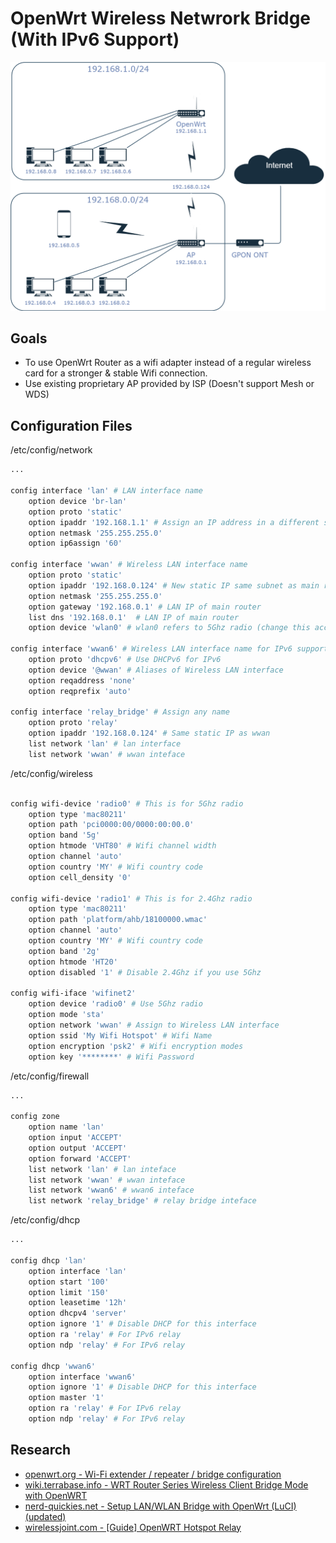 # OpenWrt Wireless Netwrork Bridge (With IPv6 Support)

![diag0](./diag0.drawio6.png)

## Goals

- To use OpenWrt Router as a wifi adapter instead of a regular wireless card for a stronger & stable Wifi connection.
- Use existing proprietary AP provided by ISP (Doesn't support Mesh or WDS)

## Configuration Files

/etc/config/network

```bash
...

config interface 'lan' # LAN interface name
	option device 'br-lan'
	option proto 'static'
	option ipaddr '192.168.1.1' # Assign an IP address in a different subnet
	option netmask '255.255.255.0'
	option ip6assign '60'

config interface 'wwan' # Wireless LAN interface name
	option proto 'static' 
	option ipaddr '192.168.0.124' # New static IP same subnet as main router
	option netmask '255.255.255.0'
	option gateway '192.168.0.1' # LAN IP of main router
	list dns '192.168.0.1'  # LAN IP of main router
	option device 'wlan0' # wlan0 refers to 5Ghz radio (change this accordingly)

config interface 'wwan6' # Wireless LAN interface name for IPv6 support
	option proto 'dhcpv6' # Use DHCPv6 for IPv6 
	option device '@wwan' # Aliases of Wireless LAN interface
	option reqaddress 'none' 
	option reqprefix 'auto'

config interface 'relay_bridge' # Assign any name
	option proto 'relay' 
	option ipaddr '192.168.0.124' # Same static IP as wwan
	list network 'lan' # lan interface
	list network 'wwan' # wwan inteface

```

/etc/config/wireless

```bash

config wifi-device 'radio0' # This is for 5Ghz radio
	option type 'mac80211'
	option path 'pci0000:00/0000:00:00.0'
	option band '5g'
	option htmode 'VHT80' # Wifi channel width
	option channel 'auto' 
	option country 'MY' # Wifi country code
	option cell_density '0'

config wifi-device 'radio1' # This is for 2.4Ghz radio
	option type 'mac80211'
	option path 'platform/ahb/18100000.wmac'
	option channel 'auto'
	option country 'MY' # Wifi country code
	option band '2g'
	option htmode 'HT20' 
	option disabled '1' # Disable 2.4Ghz if you use 5Ghz

config wifi-iface 'wifinet2'
	option device 'radio0' # Use 5Ghz radio
	option mode 'sta'
	option network 'wwan' # Assign to Wireless LAN interface
	option ssid 'My Wifi Hotspot' # Wifi Name
	option encryption 'psk2' # Wifi encryption modes 
	option key '********' # Wifi Password

```

/etc/config/firewall

```bash
...

config zone
	option name 'lan'
	option input 'ACCEPT'
	option output 'ACCEPT'
	option forward 'ACCEPT'
	list network 'lan' # lan inteface
	list network 'wwan' # wwan inteface
	list network 'wwan6' # wwan6 inteface
	list network 'relay_bridge' # relay bridge inteface
```

/etc/config/dhcp

```bash
...

config dhcp 'lan'
	option interface 'lan'
	option start '100'
	option limit '150'
	option leasetime '12h'
	option dhcpv4 'server'
	option ignore '1' # Disable DHCP for this interface
	option ra 'relay' # For IPv6 relay
	option ndp 'relay' # For IPv6 relay

config dhcp 'wwan6'
	option interface 'wwan6'
	option ignore '1' # Disable DHCP for this interface
	option master '1'
	option ra 'relay' # For IPv6 relay
	option ndp 'relay' # For IPv6 relay
```

## Research

- [openwrt.org - Wi-Fi extender / repeater / bridge configuration](https://openwrt.org/docs/guide-user/network/wifi/relay_configuration)
- [wiki.terrabase.info - WRT Router Series Wireless Client Bridge Mode with OpenWRT
](https://wiki.terrabase.info/index.php?title=WRT_Router_Series_Wireless_Client_Bridge_Mode_with_OpenWRT&mobileaction=toggle_view_desktop)
- [nerd-quickies.net - Setup LAN/WLAN Bridge with OpenWrt (LuCI) (updated)](https://www.nerd-quickies.net/2019/08/20/setup-lan-wlan-bridge-with-openwrt-luci/)
- [wirelessjoint.com - [Guide] OpenWRT Hotspot Relay](https://wirelessjoint.com/viewtopic.php?t=3667)
